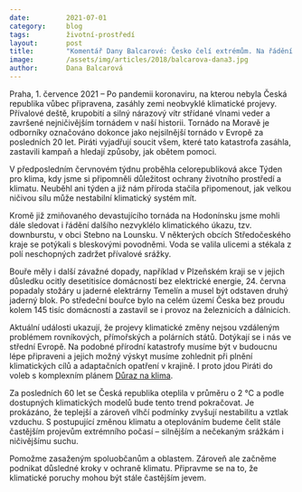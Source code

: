 ```yaml
---
date:         2021-07-01
category:     blog
tags:         životní-prostředí
layout:       post
title:        "Komentář Dany Balcarové: Česko čelí extrémům. Na řádění přírodních živlů se musíme mnohem lépe připravit"
image:        /assets/img/articles/2018/balcarova-dana3.jpg
author:       Dana Balcarová
---
```


 

Praha, 1. července 2021 – Po pandemii koronaviru, na kterou nebyla Česká republika vůbec připravena, zasáhly zemi neobvyklé klimatické projevy. Přívalové deště, krupobití a silný nárazový vítr střídané vlnami veder a završené nejničivějším tornádem v naší historii. Tornádo na Moravě je odborníky označováno dokonce jako nejsilnější tornádo v Evropě za posledních 20 let. Piráti vyjadřují soucit všem, které tato katastrofa zasáhla, zastavili kampaň a hledají způsoby, jak obětem pomoci. 

V předposledním červnovém týdnu proběhla celorepubliková akce Týden pro klima, kdy jsme si připomněli důležitost ochrany životního prostředí a klimatu. Neuběhl ani týden a již nám příroda stačila připomenout, jak velkou ničivou sílu může nestabilní klimatický systém mít. 

Kromě již zmiňovaného devastujícího tornáda na Hodonínsku jsme mohli dále sledovat i řádění dalšího nezvyklélo klimatického úkazu, tzv. downburstu, v obci Stebno na Lounsku. V některých obcích Středočeského kraje se potýkali s bleskovými povodněmi. Voda se valila ulicemi a stékala z polí neschopných zadržet přívalové srážky. 

Bouře měly i další závažné dopady, například v Plzeňském kraji se v jejich důsledku ocitly desetitisíce domácností bez elektrické energie, 24. června popadaly stožáry u jaderné elektrárny Temelín a  musel být odstaven druhý jaderný blok. Po středeční bouřce bylo na celém území Česka bez proudu kolem 145 tisíc domácností a zastavil se i provoz na železnicích a dálnicích.

Aktuální události ukazují, že projevy klimatické změny nejsou vzdáleným problémem rovníkových, přímořských a polárních států. Dotýkají se i nás ve střední Evropě. Na podobné přírodní katastrofy musíme být v budoucnu lépe připraveni a jejich možný výskyt musíme zohlednit při plnění klimatických cílů a adaptačních opatření v krajině. I proto jdou Piráti do voleb s komplexním plánem [Důraz na klima](https://www.piratiastarostove.cz/program/plan/duraz-na-klima/).

Za posledních 60 let se Česká republika oteplila v průměru o 2 °C a podle dostupných klimatických modelů bude tento trend pokračovat. Je prokázáno, že teplejší a zároveň vlhčí podmínky zvyšují nestabilitu a vztlak vzduchu. S postupující změnou klimatu a oteplováním budeme čelit stále častějším projevům extrémního počasí – silnějším a nečekaným srážkám i ničivějšímu suchu.

 

Pomožme zasaženým spoluobčanům a oblastem. Zároveň ale začněme podnikat důsledné kroky v ochraně klimatu. Připravme se na to, že klimatické poruchy mohou být stále častějším jevem. 
